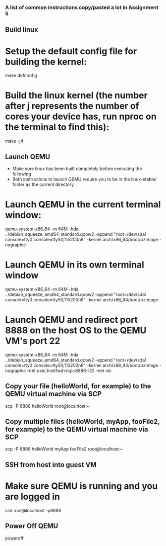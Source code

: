 ### A list of common instructions copy/pasted a lot in Assignment 5


## Build linux


# Setup the default config file for building the kernel:
make defconfig

# Build the linux kernel (the number after j represents the number of cores your device has, run nproc on the terminal to find this):
make -j4 


## Launch QEMU
- Make sure linux has been built completely before executing the following
- Both instructions to launch QEMU require you to be in the linux-stable/ folder as the current directory


# Launch QEMU in the current terminal window:
qemu-system-x86_64 -m 64M -hda ../debian_squeeze_amd64_standard.qcow2 -append "root=/dev/sda1 console=tty0 console=ttyS0,115200n8" -kernel arch/x86_64/boot/bzImage -nographic


# Launch QEMU in its own terminal window
qemu-system-x86_64 -m 64M -hda ../debian_squeeze_amd64_standard.qcow2 -append "root=/dev/sda1 console=tty0 console=ttyS0,115200n8" -kernel arch/x86_64/boot/bzImage


# Launch QEMU and redirect port 8888 on the host OS to the QEMU VM's port 22
qemu-system-x86_64 -m 64M -hda ../debian_squeeze_amd64_standard.qcow2 -append "root=/dev/sda1 console=tty0 console=ttyS0,115200n8" -kernel arch/x86_64/boot/bzImage -nographic -net user,hostfwd=tcp::8888-:22 -net nic


## Copy your file (helloWorld, for example) to the QEMU virtual machine via SCP 
scp -P 8888 helloWorld root@localhost:~


## Copy multiple files (helloWorld, myApp, fooFile2, for example) to the QEMU virtual machine via SCP
scp -P 8888 helloWorld myApp fooFile2 root@localhost:~


## SSH from host into guest VM
# Make sure QEMU is running and you are logged in
ssh root@localhost -p8888


## Power Off QEMU
poweroff